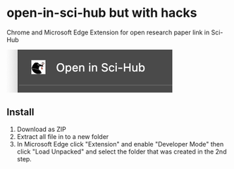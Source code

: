 # open-in-sci-hub but with hacks 
Chrome and Microsoft Edge Extension for open research paper link in Sci-Hub

![Screen Shot](/screen.png "Screen Shot")

## Install
1. Download as ZIP
2. Extract all file in to a new folder
3. In Microsoft Edge click "Extension" and enable "Developer Mode" then click "Load Unpacked" and select the folder that was created in the 2nd step.
